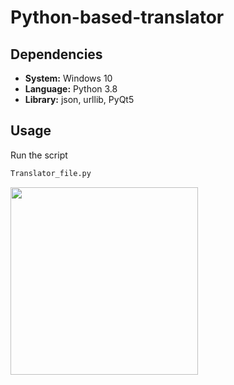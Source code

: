 # Python-based-translator

## Dependencies
- **System:** Windows 10</br>
- **Language:** Python 3.8</br>
- **Library:** json, urllib, PyQt5

## Usage
Run the script
```sh
Translator_file.py
```
<img src="https://github.com/Ericdiii/Python-based-translator/blob/main/Translator_GUI.png?raw=true" height="300"/> 
